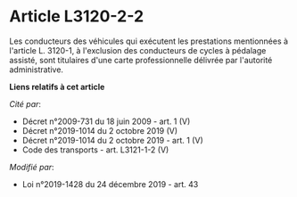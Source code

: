 # Article L3120-2-2

Les conducteurs des véhicules qui exécutent les prestations mentionnées à l'article L. 3120-1, à l'exclusion des conducteurs
de cycles à pédalage assisté, sont titulaires d'une carte professionnelle délivrée par l'autorité administrative.

**Liens relatifs à cet article**

_Cité par_:

  - Décret n°2009-731 du 18 juin 2009 - art. 1 (V)
  - Décret n°2019-1014 du 2 octobre 2019 (V)
  - Décret n°2019-1014 du 2 octobre 2019 - art. 1 (V)
  - Code des transports - art. L3121-1-2 (V)

_Modifié par_:

  - Loi n°2019-1428 du 24 décembre 2019 - art. 43
